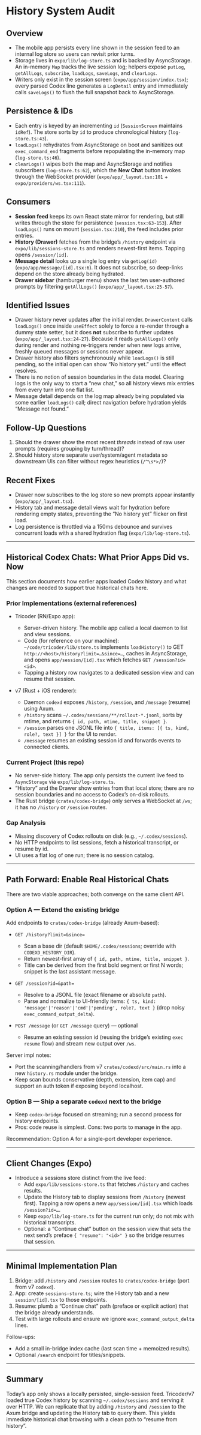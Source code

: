 # History System Audit

## Overview
- The mobile app persists every line shown in the session feed to an internal log store so users can revisit prior turns.
- Storage lives in `expo/lib/log-store.ts` and is backed by AsyncStorage. An in-memory `Map` tracks the live session log; helpers expose `putLog`, `getAllLogs`, `subscribe`, `loadLogs`, `saveLogs`, and `clearLogs`.
- Writers only exist in the session screen (`expo/app/session/index.tsx`); every parsed Codex line generates a `LogDetail` entry and immediately calls `saveLogs()` to flush the full snapshot back to AsyncStorage.

## Persistence & IDs
- Each entry is keyed by an incrementing `id` (`SessionScreen` maintains `idRef`). The store sorts by `id` to produce chronological history (`log-store.ts:43`).
- `loadLogs()` rehydrates from AsyncStorage on boot and sanitizes out `exec_command_end` fragments before repopulating the in-memory map (`log-store.ts:46`).
- `clearLogs()` wipes both the map and AsyncStorage and notifies subscribers (`log-store.ts:62`), which the **New Chat** button invokes through the WebSocket provider (`expo/app/_layout.tsx:101` + `expo/providers/ws.tsx:111`).

## Consumers
- **Session feed** keeps its own React state mirror for rendering, but still writes through the store for persistence (`session.tsx:63-153`). After `loadLogs()` runs on mount (`session.tsx:210`), the feed includes prior entries.
- **History (Drawer)** fetches from the bridge’s `/history` endpoint via `expo/lib/sessions-store.ts` and renders newest-first items. Tapping opens `/session/[id]`.
- **Message detail** looks up a single log entry via `getLog(id)` (`expo/app/message/[id].tsx:6`). It does not subscribe, so deep-links depend on the store already being hydrated.
- **Drawer sidebar** (hamburger menu) shows the last ten user-authored prompts by filtering `getAllLogs()` (`expo/app/_layout.tsx:25-57`).

## Identified Issues
- Drawer history never updates after the initial render. `DrawerContent` calls `loadLogs()` once inside `useEffect` solely to force a re-render through a dummy state setter, but it does **not** subscribe to further updates (`expo/app/_layout.tsx:24-27`). Because it reads `getAllLogs()` only during render and nothing re-triggers render when new logs arrive, freshly queued messages or sessions never appear.
- Drawer history also filters synchronously while `loadLogs()` is still pending, so the initial open can show “No history yet.” until the effect resolves.
- There is no notion of session boundaries in the data model. Clearing logs is the only way to start a “new chat,” so all history views mix entries from every turn into one flat list.
- Message detail depends on the log map already being populated via some earlier `loadLogs()` call; direct navigation before hydration yields “Message not found.”

## Follow-Up Questions
1. Should the drawer show the most recent *threads* instead of raw user prompts (requires grouping by turn/thread)?
2. Should history store separate user/system/agent metadata so downstream UIs can filter without regex heuristics (`/^\s*>/`)?

## Recent Fixes
- Drawer now subscribes to the log store so new prompts appear instantly (`expo/app/_layout.tsx`).
- History tab and message detail views wait for hydration before rendering empty states, preventing the “No history yet” flicker on first load.
- Log persistence is throttled via a 150ms debounce and survives concurrent loads with a shared hydration flag (`expo/lib/log-store.ts`).

---

## Historical Codex Chats: What Prior Apps Did vs. Now

This section documents how earlier apps loaded Codex history and what changes are needed to support true historical chats here.

### Prior Implementations (external references)

- Tricoder (RN/Expo app):
  - Server-driven history. The mobile app called a local daemon to list and view sessions.
  - Code (for reference on your machine): `~/code/tricoder/lib/store.ts` implements `loadHistory()` to GET `http://<host>/history?limit=…&since=…`, caches in AsyncStorage, and opens `app/session/[id].tsx` which fetches `GET /session?id=<id>`.
  - Tapping a history row navigates to a dedicated session view and can resume that session.

- v7 (Rust + iOS renderer):
  - Daemon `codexd` exposes `/history`, `/session`, and `/message` (resume) using Axum.
  - `/history` scans `~/.codex/sessions/**/rollout-*.jsonl`, sorts by mtime, and returns `{ id, path, mtime, title, snippet }`.
  - `/session` parses one JSONL file into `{ title, items: [{ ts, kind, role?, text }] }` for the UI to render.
  - `/message` resumes an existing session id and forwards events to connected clients.

### Current Project (this repo)

- No server-side history. The app only persists the current live feed to `AsyncStorage` via `expo/lib/log-store.ts`.
- “History” and the Drawer show entries from that local store; there are no session boundaries and no access to Codex’s on-disk rollouts.
- The Rust bridge (`crates/codex-bridge`) only serves a WebSocket at `/ws`; it has no `/history` or `/session` routes.

### Gap Analysis

- Missing discovery of Codex rollouts on disk (e.g., `~/.codex/sessions`).
- No HTTP endpoints to list sessions, fetch a historical transcript, or resume by id.
- UI uses a flat log of one run; there is no session catalog.

---

## Path Forward: Enable Real Historical Chats

There are two viable approaches; both converge on the same client API.

### Option A — Extend the existing bridge

Add endpoints to `crates/codex-bridge` (already Axum-based):

- `GET /history?limit=&since=`
  - Scan a base dir (default `$HOME/.codex/sessions`; override with `CODEXD_HISTORY_DIR`).
  - Return newest-first array of `{ id, path, mtime, title, snippet }`.
  - Title can be derived from the first bold segment or first N words; snippet is the last assistant message.

- `GET /session?id=&path=`
  - Resolve to a JSONL file (exact filename or absolute `path`).
  - Parse and normalize to UI-friendly items: `{ ts, kind: 'message'|'reason'|'cmd'|'pending', role?, text }` (drop noisy `exec_command_output_delta`).

- `POST /message` (or `GET /message` query) — optional
  - Resume an existing session id (reusing the bridge’s existing `exec resume` flow) and stream new output over `/ws`.

Server impl notes:

- Port the scanning/handlers from v7 `crates/codexd/src/main.rs` into a new `history.rs` module under the bridge.
- Keep scan bounds conservative (depth, extension, item cap) and support an auth token if exposing beyond localhost.

### Option B — Ship a separate `codexd` next to the bridge

- Keep `codex-bridge` focused on streaming; run a second process for history endpoints.
- Pros: code reuse is simplest. Cons: two ports to manage in the app.

Recommendation: Option A for a single-port developer experience.

---

## Client Changes (Expo)

- Introduce a sessions store distinct from the live feed:
  - Add `expo/lib/sessions-store.ts` that fetches `/history` and caches results.
  - Update the History tab to display sessions from `/history` (newest first). Tapping a row opens a new `app/session/[id].tsx` which loads `/session?id=…`.
  - Keep `expo/lib/log-store.ts` for the current run only; do not mix with historical transcripts.
  - Optional: a “Continue chat” button on the session view that sets the next send’s preface `{ "resume": "<id>" }` so the bridge resumes that session.

---

## Minimal Implementation Plan

1. Bridge: add `/history` and `/session` routes to `crates/codex-bridge` (port from v7 `codexd`).
2. App: create `sessions-store.ts`; wire the History tab and a new `session/[id].tsx` to those endpoints.
3. Resume: plumb a “Continue chat” path (preface or explicit action) that the bridge already understands.
4. Test with large rollouts and ensure we ignore `exec_command_output_delta` lines.

Follow-ups:
- Add a small in-bridge index cache (last scan time + memoized results).
- Optional `/search` endpoint for titles/snippets.

---

## Summary

Today’s app only shows a locally persisted, single-session feed. Tricoder/v7 loaded true Codex history by scanning `~/.codex/sessions` and serving it over HTTP. We can replicate that by adding `/history` and `/session` to the Axum bridge and updating the History tab to query them. This yields immediate historical chat browsing with a clean path to “resume from history”.
